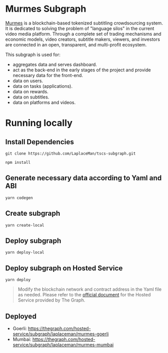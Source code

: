 # Murmes Subgraph

[Murmes](https://github.com/LaplaceMan/tscs-contracts) is a blockchain-based tokenized subtitling crowdsourcing system. It is dedicated to solving the problem of "language silos" in the current video media platform. Through a complete set of trading mechanisms and economic models, video creators, subtitle makers, viewers, and investors are connected in an open, transparent, and multi-profit ecosystem.

This subgraph is used for:

- aggregates data and serves dashboard.
- act as the back-end in the early stages of the project and provide necessary data for the front-end.
- data on users.
- data on tasks (applications).
- data on rewards.
- data on subtitles.
- data on platforms and videos.

# Running locally

## Install Dependencies

`git clone https://github.com/LaplaceMan/tscs-subgraph.git`

`npm install`

## Generate necessary data according to Yaml and ABI

`yarn codegen`

## Create subgraph

`yarn create-local`

## Deploy subgraph

`yarn deploy-local`

## Deploy subgraph on Hosted Service

`yarn deploy`

> Modify the blockchain network and contract address in the Yaml file as needed. Please refer to the [official document](https://thegraph.com/docs/en/deploying/hosted-service/) for the Hosted Service provided by The Graph.

## Deployed

- Goerli: https://thegraph.com/hosted-service/subgraph/laplaceman/murmes-goerli
- Mumbai: https://thegraph.com/hosted-service/subgraph/laplaceman/murmes-mumbai
